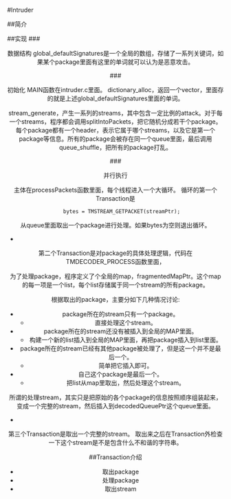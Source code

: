 #Intruder

##简介

##实现
###<center>数据结构
global_defaultSignatures是一个全局的数组，存储了一系列关键词，如果某个package里面有这里的单词就可以认为是恶意攻击。



###<center>初始化
MAIN函数在intruder.c里面。
dictionary\_alloc，返回一个vector，里面存的就是上述global\_defaultSignatures里面的单词。

stream\_generate，产生一系列的streams，其中包含一定比例的attack。对于每一个streams，程序都会调用splitIntoPackets，把它随机分成若干个package。每个package都有一个header，表示它属于哪个streams，以及它是第一个package等信息。所有的package会被存在同一个queue里面，最后调用queue\_shuffle，把所有的package打乱。

###<center>并行执行

主体在processPackets函数里面，每个线程进入一个大循环。
循环的第一个Transaction是

		bytes = TMSTREAM_GETPACKET(streamPtr);
		
从queue里面取出一个package进行处理。如果bytes为空则退出循环。

-
第二个Transaction是对package的具体处理逻辑，代码在TMDECODER_PROCESS函数里面，

为了处理package，程序定义了个全局的map，fragmentedMapPtr。这个map的每一项是一个list，每个list存储属于同一个stream的所有package。

根据取出的package，主要分如下几种情况讨论:
- package所在的stream只有一个package。
	- 直接处理这个stream。
- package所在的stream还没有被插入到全局的MAP里面。
	- 构建一个新的list插入到全局的MAP里面，再把package插入到list里面。
- package所在的stream已经有其他package被处理了，但是这一个并不是最后一个。
	- 简单把它插入即可。
- 自己这个package是最后一个。
	- 把list从map里取出，然后处理这个stream。

所谓的处理stream，其实只是把原始的各个package的信息按照顺序组装起来，变成一个完整的stream，然后插入到decodedQueuePtr这个queue里面。

-
第三个Transaction是取出一个完整的stream。
取出来之后在Transaction外检查一下这个stream是不是包含什么不和谐的字符串。

##Transaction介绍
- 取出package
- 处理package
- 取出stream